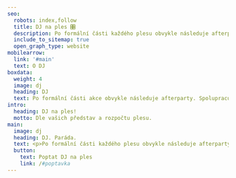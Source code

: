```yaml
---
seo:
  robots: index,follow
  title: DJ na ples 🎛
  description: Po formální části každého plesu obvykle následuje afterparty. A tu vede DJ. Toho vám moc rádi na ples zařídíme – takového, s kterým vydržíte až do konce.
  include_to_sitemap: true
  open_graph_type: website
mobilearrow:
  link: '#main'
  text: O DJ
boxdata:
  weight: 4
  image: dj
  heading: DJ
  text: Po formální části akce obvykle následuje afterparty. Spolupracujeme s několika DJ. Všichni budou rázem na parketě.
intro:
  heading: DJ na ples!
  motto: Dle vašich představ a rozpočtu plesu.
main: 
  image: dj
  heading: DJ. Paráda.
  text: <p>Po formální části každého plesu obvykle následuje afterparty vedená DJ. Zařídíme vám DJ pro váš ples. Takového, se kterým vydržíte až do konce. Ozvěte se nám a my vám najdeme DJ podle vašich představ a rozpočtu plesu, který pořádáte.</p>
  button:
    text: Poptat DJ na ples
    link: /#poptavka
---
```


